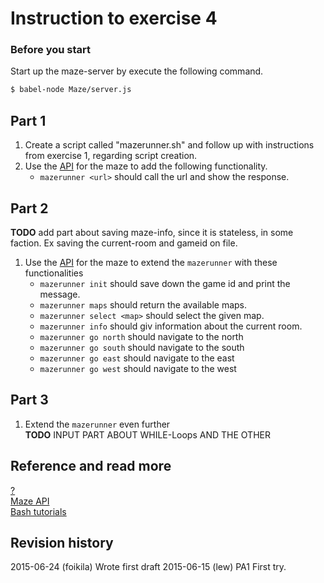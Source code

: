 Instruction to exercise 4
==============================

### Before you start 

Start up the maze-server by execute the following command.

```bash
$ babel-node Maze/server.js
```

## Part 1

1. Create a script called "mazerunner.sh" and follow up with instructions from exercise 1, regarding script creation.
2. Use the [API](https://github.com/mosbth/linux/blob/master/example/Maze/api.md) for the maze to add the following functionality.
    * `mazerunner <url>` should call the url and show the response. 

## Part 2
**TODO** add part about saving maze-info, since it is stateless, in some faction. Ex saving the current-room and gameid on file. 
1. Use the [API](https://github.com/mosbth/linux/blob/master/example/Maze/api.md) for the maze to extend the `mazerunner`  with these functionalities 
    * `mazerunner init` should save down the game id and print the message.
    * `mazerunner maps` should return the available maps.
    * `mazerunner select <map>` should select the given map.
    * `mazerunner info` should giv information about the current room.
    * `mazerunner go north` should navigate to the north
    * `mazerunner go south` should navigate to the south
    * `mazerunner go east` should navigate to the east
    * `mazerunner go west` should navigate to the west

## Part 3
1. Extend the `mazerunner` even further    
**TODO** INPUT PART ABOUT WHILE-Loops AND THE OTHER


Reference and read more
------------------------------

[?](#)  
[Maze API](https://github.com/mosbth/linux/blob/master/example/Maze/api.md)  
[Bash tutorials](https://github.com/mosbth/linux/tree/master/tutorial/bash)

Revision history
------------------------------
2015-06-24 (foikila) Wrote first draft
2015-06-15 (lew) PA1 First try.

